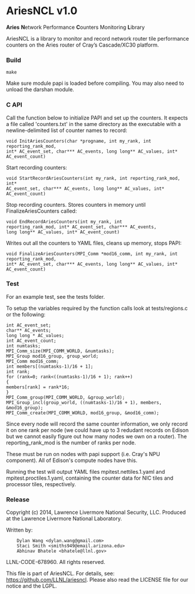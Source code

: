 AriesNCL v1.0
=============

**Aries** **N**etwork Performance **C**ounters Monitoring **L**ibrary

AriesNCL is a library to monitor and record network router tile performance counters on the Aries router of Cray’s Cascade/XC30 platform.

### Build

```
make
```

Make sure module papi is loaded before compiling. You may also need to unload
the darshan module.

### C API

Call the function below to initialize PAPI and set up the counters. It expects
a file called 'counters.txt' in the same directory as the executable with a
newline-delimited list of counter names to record:
```
void InitAriesCounters(char *progname, int my_rank, int reporting_rank_mod,
int* AC_event_set, char*** AC_events, long long** AC_values, int* AC_event_count)
```

Start recording counters:
```
void StartRecordAriesCounters(int my_rank, int reporting_rank_mod, int*
AC_event_set, char*** AC_events, long long** AC_values, int* AC_event_count)
```

Stop recording counters. Stores counters in memory until FinalizeAriesCounters called:
```
void EndRecordAriesCounters(int my_rank, int
reporting_rank_mod, int* AC_event_set, char*** AC_events,
long long** AC_values, int* AC_event_count)
```

Writes out all the counters to YAML files, cleans up memory, stops PAPI:
```
void FinalizeAriesCounters(MPI_Comm *mod16_comm, int my_rank, int reporting_rank_mod,
int* AC_event_set, char*** AC_events, long long** AC_values, int* AC_event_count)
```

### Test

For an example test, see the tests folder.

To setup the variables required by the function calls look at tests/regions.c or the
following:

	int AC_event_set;
	char** AC_events;
	long long * AC_values;
	int AC_event_count;
	int numtasks;
	MPI_Comm_size(MPI_COMM_WORLD, &numtasks);
	MPI_Group mod16_group, group_world;
	MPI_Comm mod16_comm;
	int members[(numtasks-1)/16 + 1];
	int rank;
	for (rank=0; rank<((numtasks-1)/16 + 1); rank++)
	{
	members[rank] = rank*16;
	}
	MPI_Comm_group(MPI_COMM_WORLD, &group_world);
	MPI_Group_incl(group_world, ((numtasks-1)/16 + 1), members, &mod16_group);
	MPI_Comm_create(MPI_COMM_WORLD, mod16_group, &mod16_comm);

Since every node will record the same counter information, we only record it on
one rank per node (we could have up to 3 redudant records on Edison but we
cannot easily figure out how many nodes we own on a router). The
reporting_rank_mod is the number of ranks per node.

These must be run on nodes with papi support (i.e. Cray's NPU component). All of
Edison's compute nodes have this.

Running the test will output YAML files mpitest.nettiles.1.yaml and
mpitest.proctiles.1.yaml, containing the counter data for NIC tiles and processor tiles,
respectively.

### Release

Copyright (c) 2014, Lawrence Livermore National Security, LLC.
Produced at the Lawrence Livermore National Laboratory.

Written by:
```
    Dylan Wang <dylan.wang@gmail.com>
    Staci Smith <smiths949@email.arizona.edu>
    Abhinav Bhatele <bhatele@llnl.gov>
```

LLNL-CODE-678960. All rights reserved.

This file is part of AriesNCL. For details, see:
https://github.com/LLNL/ariesncl.
Please also read the LICENSE file for our notice and the LGPL.
